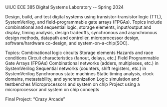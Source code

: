 UIUC ECE 385 Digital Systems Laboratory -- Spring 2024

Design, build, and test digital systems using transistor-transistor logic (TTL), SystemVerilog, and field-programmable gate arrays (FPGAs). Topics include combinational and sequential logic, storage elements, input/output and display, timing analysis, design tradeoffs, synchronous and asynchronous design methods, datapath and controller, microprocessor design, software/hardware co-design, and system-on-a-chip(SOC). 

Topics:
Combinational logic circuits
Storage elements
Hazards and race conditions
Circuit characteristics (fanout, delays, etc.)
Field Programmable Gate Arrays (FPGAs)
Combinational networks (adders, multiplexes, etc.) in SystemVerilog
Sequential networks (counters, shift registers, etc.) in SystemVerilog
Synchronous state machines
Static timing analysis, clock domains, metastability, and synchronization
Logic simulation and testbenches
Microprocessors and system on chip
Project using a microprocessor and system on chip concepts

Final Project: “Crazy Arcade”
